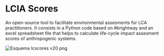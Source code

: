 # LCIA Scores
An open-source tool to facilitate environmental assesments for LCA practitioners. It consists in a Python code based on #brightway and an excel spreadsheet file that helps to calculate life-cycle impact assesment scores of anthropogenic systems. 


![Esquema lcscores v20 png](https://github.com/jmliesa/LCIAscores/assets/87762654/18ab9126-7f6b-45d6-81d3-d08a9977ec33)
